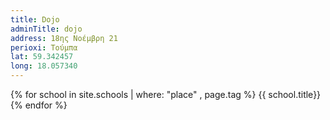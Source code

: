 ```yaml
---
title: Dojo
adminTitle: dojo
address: 18ης Νοέμβρη 21
perioxi: Τούμπα
lat: 59.342457
long: 18.057340
---   
```


{% for school in site.schools | where: "place" , page.tag %}
 {{ school.title}}
{% endfor %}